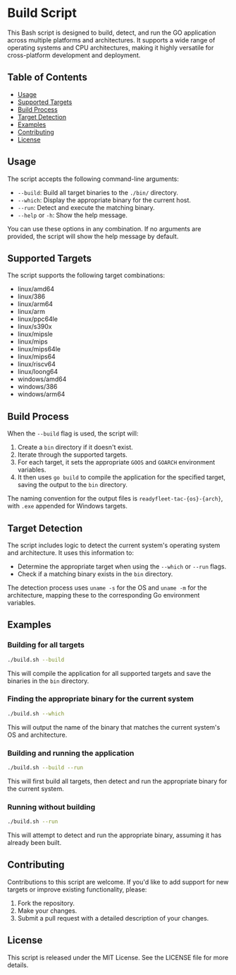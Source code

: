 # Build Script

This Bash script is designed to build, detect, and run the GO application across multiple platforms and architectures. It supports a wide range of operating systems and CPU architectures, making it highly versatile for cross-platform development and deployment.

## Table of Contents

- [Usage](#usage)
- [Supported Targets](#supported-targets)
- [Build Process](#build-process)
- [Target Detection](#target-detection)
- [Examples](#examples)
- [Contributing](#contributing)
- [License](#license)

## Usage

The script accepts the following command-line arguments:

- `--build`: Build all target binaries to the `./bin/` directory.
- `--which`: Display the appropriate binary for the current host.
- `--run`: Detect and execute the matching binary.
- `--help` or `-h`: Show the help message.

You can use these options in any combination. If no arguments are provided, the script will show the help message by default.

## Supported Targets

The script supports the following target combinations:

- linux/amd64
- linux/386
- linux/arm64
- linux/arm
- linux/ppc64le
- linux/s390x
- linux/mipsle
- linux/mips
- linux/mips64le
- linux/mips64
- linux/riscv64
- linux/loong64
- windows/amd64
- windows/386
- windows/arm64

## Build Process

When the `--build` flag is used, the script will:

1. Create a `bin` directory if it doesn't exist.
2. Iterate through the supported targets.
3. For each target, it sets the appropriate `GOOS` and `GOARCH` environment variables.
4. It then uses `go build` to compile the application for the specified target, saving the output to the `bin` directory.

The naming convention for the output files is `readyfleet-tac-{os}-{arch}`, with `.exe` appended for Windows targets.

## Target Detection

The script includes logic to detect the current system's operating system and architecture. It uses this information to:

- Determine the appropriate target when using the `--which` or `--run` flags.
- Check if a matching binary exists in the `bin` directory.

The detection process uses `uname -s` for the OS and `uname -m` for the architecture, mapping these to the corresponding Go environment variables.

## Examples

### Building for all targets

```bash
./build.sh --build
```

This will compile the application for all supported targets and save the binaries in the `bin` directory.

### Finding the appropriate binary for the current system

```bash
./build.sh --which
```

This will output the name of the binary that matches the current system's OS and architecture.

### Building and running the application

```bash
./build.sh --build --run
```

This will first build all targets, then detect and run the appropriate binary for the current system.

### Running without building

```bash
./build.sh --run
```

This will attempt to detect and run the appropriate binary, assuming it has already been built.

## Contributing

Contributions to this script are welcome. If you'd like to add support for new targets or improve existing functionality, please:

1. Fork the repository.
2. Make your changes.
3. Submit a pull request with a detailed description of your changes.

## License

This script is released under the MIT License. See the LICENSE file for more details.

